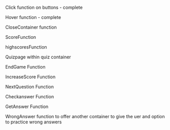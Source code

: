 
Click function on buttons - complete

Hover function - complete

CloseContainer function


ScoreFunction

highscoresFunction

Quizpage within quiz container

EndGame Function

IncreaseScore Function

NextQuestion Function

Checkanswer Function

GetAnswer Function

WrongAnswer function to offer another container to give the uer and option to practice wrong answers

